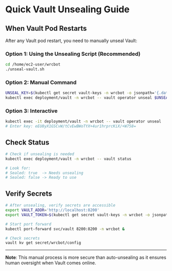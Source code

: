 # Quick Vault Unsealing Guide

## When Vault Pod Restarts

After any Vault pod restart, you need to manually unseal Vault:

### Option 1: Using the Unsealing Script (Recommended)
```bash
cd /home/ec2-user/wrcbot
./unseal-vault.sh
```

### Option 2: Manual Command
```bash
UNSEAL_KEY=$(kubectl get secret vault-keys -n wrcbot -o jsonpath='{.data.unseal-key}' | base64 -d)
kubectl exec deployment/vault -n wrcbot -- vault operator unseal $UNSEAL_KEY
```

### Option 3: Interactive
```bash
kubectl exec -it deployment/vault -n wrcbot -- vault operator unseal
# Enter key: eEU8yX1GSCvW/tCvEwBWoTYX+4ur1hrprcKiX/+W758=
```

## Check Status
```bash
# Check if unsealing is needed
kubectl exec deployment/vault -n wrcbot -- vault status

# Look for:
# Sealed: true  -> Needs unsealing
# Sealed: false -> Ready to use
```

## Verify Secrets
```bash
# After unsealing, verify secrets are accessible
export VAULT_ADDR='http://localhost:8200'
export VAULT_TOKEN=$(kubectl get secret vault-keys -n wrcbot -o jsonpath='{.data.root-token}' | base64 -d)

# Start port forward
kubectl port-forward svc/vault 8200:8200 -n wrcbot &

# Check secrets
vault kv get secret/wrcbot/config
```

---
**Note**: This manual process is more secure than auto-unsealing as it ensures human oversight when Vault comes online.
